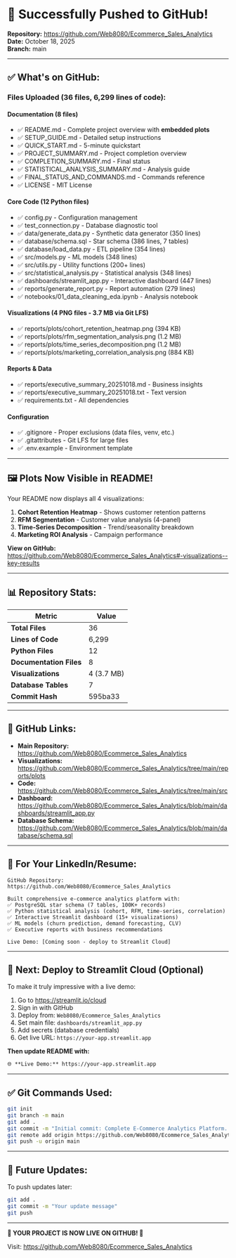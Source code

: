 # 🎉 Successfully Pushed to GitHub!

**Repository:** https://github.com/Web8080/Ecommerce_Sales_Analytics  
**Date:** October 18, 2025  
**Branch:** main

---

## ✅ **What's on GitHub:**

### Files Uploaded (36 files, 6,299 lines of code):

#### **Documentation** (8 files)
- ✅ README.md - Complete project overview with **embedded plots**
- ✅ SETUP_GUIDE.md - Detailed setup instructions  
- ✅ QUICK_START.md - 5-minute quickstart
- ✅ PROJECT_SUMMARY.md - Project completion overview
- ✅ COMPLETION_SUMMARY.md - Final status
- ✅ STATISTICAL_ANALYSIS_SUMMARY.md - Analysis guide
- ✅ FINAL_STATUS_AND_COMMANDS.md - Commands reference
- ✅ LICENSE - MIT License

#### **Core Code** (12 Python files)
- ✅ config.py - Configuration management
- ✅ test_connection.py - Database diagnostic tool
- ✅ data/generate_data.py - Synthetic data generator (350 lines)
- ✅ database/schema.sql - Star schema (386 lines, 7 tables)
- ✅ database/load_data.py - ETL pipeline (354 lines)
- ✅ src/models.py - ML models (348 lines)
- ✅ src/utils.py - Utility functions (200+ lines)
- ✅ src/statistical_analysis.py - Statistical analysis (348 lines)
- ✅ dashboards/streamlit_app.py - Interactive dashboard (447 lines)
- ✅ reports/generate_report.py - Report automation (279 lines)
- ✅ notebooks/01_data_cleaning_eda.ipynb - Analysis notebook

#### **Visualizations** (4 PNG files - 3.7 MB via Git LFS)
- ✅ reports/plots/cohort_retention_heatmap.png (394 KB)
- ✅ reports/plots/rfm_segmentation_analysis.png (1.2 MB)
- ✅ reports/plots/time_series_decomposition.png (1.2 MB)
- ✅ reports/plots/marketing_correlation_analysis.png (884 KB)

#### **Reports & Data**
- ✅ reports/executive_summary_20251018.md - Business insights
- ✅ reports/executive_summary_20251018.txt - Text version
- ✅ requirements.txt - All dependencies

#### **Configuration**
- ✅ .gitignore - Proper exclusions (data files, venv, etc.)
- ✅ .gitattributes - Git LFS for large files
- ✅ .env.example - Environment template

---

## 🖼️ **Plots Now Visible in README!**

Your README now displays all 4 visualizations:

1. **Cohort Retention Heatmap** - Shows customer retention patterns
2. **RFM Segmentation** - Customer value analysis (4-panel)
3. **Time-Series Decomposition** - Trend/seasonality breakdown
4. **Marketing ROI Analysis** - Campaign performance

**View on GitHub:** https://github.com/Web8080/Ecommerce_Sales_Analytics#-visualizations--key-results

---

## 📊 **Repository Stats:**

| Metric | Value |
|--------|-------|
| **Total Files** | 36 |
| **Lines of Code** | 6,299 |
| **Python Files** | 12 |
| **Documentation Files** | 8 |
| **Visualizations** | 4 (3.7 MB) |
| **Database Tables** | 7 |
| **Commit Hash** | 595ba33 |

---

## 🔗 **GitHub Links:**

- **Main Repository:** https://github.com/Web8080/Ecommerce_Sales_Analytics
- **Visualizations:** https://github.com/Web8080/Ecommerce_Sales_Analytics/tree/main/reports/plots
- **Code:** https://github.com/Web8080/Ecommerce_Sales_Analytics/tree/main/src
- **Dashboard:** https://github.com/Web8080/Ecommerce_Sales_Analytics/blob/main/dashboards/streamlit_app.py
- **Database Schema:** https://github.com/Web8080/Ecommerce_Sales_Analytics/blob/main/database/schema.sql

---

## 🎯 **For Your LinkedIn/Resume:**

```
GitHub Repository: https://github.com/Web8080/Ecommerce_Sales_Analytics

Built comprehensive e-commerce analytics platform with:
✅ PostgreSQL star schema (7 tables, 100K+ records)
✅ Python statistical analysis (cohort, RFM, time-series, correlation)
✅ Interactive Streamlit dashboard (15+ visualizations)
✅ ML models (churn prediction, demand forecasting, CLV)
✅ Executive reports with business recommendations

Live Demo: [Coming soon - deploy to Streamlit Cloud]
```

---

## 🚀 **Next: Deploy to Streamlit Cloud (Optional)**

To make it truly impressive with a live demo:

1. Go to https://streamlit.io/cloud
2. Sign in with GitHub
3. Deploy from: `Web8080/Ecommerce_Sales_Analytics`
4. Set main file: `dashboards/streamlit_app.py`
5. Add secrets (database credentials)
6. Get live URL: `https://your-app.streamlit.app`

**Then update README with:**
```markdown
🌐 **Live Demo:** https://your-app.streamlit.app
```

---

## ✅ **Git Commands Used:**

```bash
git init
git branch -m main
git add .
git commit -m "Initial commit: Complete E-Commerce Analytics Platform..."
git remote add origin https://github.com/Web8080/Ecommerce_Sales_Analytics.git
git push -u origin main
```

---

## 📝 **Future Updates:**

To push updates later:
```bash
git add .
git commit -m "Your update message"
git push
```

---

**🎊 YOUR PROJECT IS NOW LIVE ON GITHUB! 🎊**

Visit: https://github.com/Web8080/Ecommerce_Sales_Analytics

